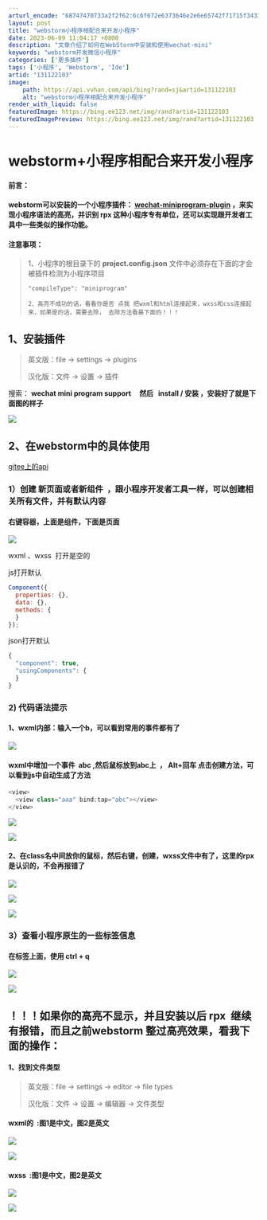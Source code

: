 ```yaml
---
arturl_encode: "68747470733a2f2f62:6c6f672e6373646e2e6e65742f71715f34313631393739362f:61727469636c652f64657461696c732f313331313232313033"
layout: post
title: "webstorm小程序相配合来开发小程序"
date: 2023-06-09 11:04:17 +0800
description: "文章介绍了如何在WebStorm中安装和使用wechat-mini"
keywords: "webstorm开发微信小程序"
categories: ['更多插件']
tags: ['小程序', 'Webstorm', 'Ide']
artid: "131122103"
image:
    path: https://api.vvhan.com/api/bing?rand=sj&artid=131122103
    alt: "webstorm小程序相配合来开发小程序"
render_with_liquid: false
featuredImage: https://bing.ee123.net/img/rand?artid=131122103
featuredImagePreview: https://bing.ee123.net/img/rand?artid=131122103
---
```


# webstorm+小程序相配合来开发小程序

#### 前言：

#### webstorm可以安装的一个小程序插件： [wechat-miniprogram-plugin](https://gitee.com/zxy_c/wechat-miniprogram-plugin "wechat-miniprogram-plugin") ，来实现小程序语法的高亮，并识别 rpx 这种小程序专有单位，还可以实现跟开发者工具中一些类似的操作功能。

#### 注意事项：

> 1、小程序的根目录下的
> **project.config.json**
> 文件中必须存在下面的才会被插件检测为小程序项目
>
> `"compileType": "miniprogram"`
>
> `2、高亮不成功的话，看看你是否
> 点我
> 把wxml和html连接起来，wxss和css连接起来，如果是的话，需要去除，
> 去除方法看最下面的！！！`

## 1、安装插件

> 英文版：file -> settings -> plugins
>
> 汉化版：文件 -> 设置 -> 插件

搜索：
**wechat mini program support     然后   install / 安装 ，安装好了就是下面图的样子**

![](https://i-blog.csdnimg.cn/blog_migrate/229aabc1e17798110333e6a1c8d14262.png)

## 

## 2、在webstorm中的具体使用

[gitee上的api](https://gitee.com/zxy_c/wechat-miniprogram-plugin/wikis/%E5%88%9B%E5%BB%BA%E9%A1%B5%E9%9D%A2 "gitee上的api")

### 1）创建 新页面或者新组件  ，跟小程序开发者工具一样，可以创建相关所有文件，并有默认内容

#### 右键容器，上面是组件，下面是页面

![](https://i-blog.csdnimg.cn/blog_migrate/e4ea548d44297de93420ff1743250108.png)

wxml 、wxss  打开是空的

js打开默认

```javascript
Component({
  properties: {},
  data: {},
  methods: {
  }
});
```

json打开默认

```javascript
{
  "component": true,
  "usingComponents": {
  }
}

```

### 2) 代码语法提示

#### 1、wxml内部：输入一个b，可以看到常用的事件都有了

![](https://i-blog.csdnimg.cn/blog_migrate/0bd80f554f74a2430b7a89ba829eeb64.png)

#### wxml中增加一个事件  abc ,然后鼠标放到abc上  ， Alt+回车 点击创建方法，可以看到js中自动生成了方法

```javascript
<view>
  <view class="aaa" bind:tap="abc"></view>
</view>
```

![](https://i-blog.csdnimg.cn/blog_migrate/3b31a5db2fea240b2bd15663f187d7b3.png)

![](https://i-blog.csdnimg.cn/blog_migrate/48167bf2f5111a7223b6918d15510ddf.png)

#### 2、在class名中间放你的鼠标，然后右键，创建，wxss文件中有了，这里的rpx是认识的，不会再报错了

![](https://i-blog.csdnimg.cn/blog_migrate/a080be8052e963ccbf4c93eacbe02475.png)

![](https://i-blog.csdnimg.cn/blog_migrate/ae430fdbe80e5acdce343fff748e6a4f.png)

![](https://i-blog.csdnimg.cn/blog_migrate/efeca30ff967b4bc0715a3f4642a5c47.png)

### 3）查看小程序原生的一些标签信息

#### 在标签上面，使用 **ctrl + q**

![](https://i-blog.csdnimg.cn/blog_migrate/dd600f7147cac6c2fad0ccdf668ae29b.png)

![](https://i-blog.csdnimg.cn/blog_migrate/e8016bace17855cf5e2e023ee154db51.png)

## ！！！如果你的高亮不显示，并且安装以后 rpx  继续有报错，而且之前webstorm 整过高亮效果，看我下面的操作：

#### 1、找到文件类型

> 英文版：file -> settings -> editor -> file types
>
> 汉化版：文件 -> 设置 -> 编辑器 -> 文件类型

#### wxml的  :图1是中文，图2是英文

![](https://i-blog.csdnimg.cn/blog_migrate/2239f787ed0bbd7820d9b5f794e12df3.png)

![](https://i-blog.csdnimg.cn/blog_migrate/432b100cc3ce56139164059831684759.png)

#### wxss  :图1是中文，图2是英文

![](https://i-blog.csdnimg.cn/blog_migrate/edac0219c9039ee71140069c19526ee5.png)

![](https://i-blog.csdnimg.cn/blog_migrate/5d163a69d33dd65ad14db047d8f6e0d9.png)